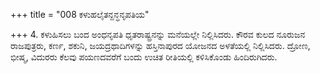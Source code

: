 +++
title = "008 ಕಳುಹಲೈತನ್ದನ್ಧನೃಪತಿಯ"

+++
4. ಕಳುಹಿಸಲು ಬಂದ ಅಂಧನೃಪತಿ ಧೃತರಾಷ್ಟ್ರನನ್ನು ಮನೆಯಲ್ಲೇ ನಿಲ್ಲಿಸಿದರು. ಕೌರವ ಕುಲದ ನೂರುಜನ ರಾಜಪುತ್ರರು, ಕರ್ಣ, ಶಕುನಿ, ಜಯದ್ರಥಾದಿಗಳನ್ನು ಹಸ್ತಿನಾಪುರದ ಯೋಜನದ ಅಳತೆಯಲ್ಲಿ ನಿಲ್ಲಿಸಿದರು. ದ್ರೋಣ, ಭೀಷ್ಮ, ವಿದುರರು ಕೆಲವು ಪಯಣದವರೆಗೆ ಬಂದು ಉಚಿತ ರೀತಿಯಲ್ಲಿ ಕಳಿಸಿಕೊಂಡು ಹಿಂದಿರುಗಿದರು.